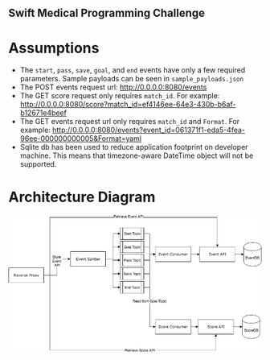 ## Swift Medical Programming Challenge

# Assumptions
- The `start`, `pass`, `save`, `goal`, and `end` events have only a few required parameters. Sample payloads can be seen in `sample_payloads.json`
- The POST events request url: http://0.0.0.0:8080/events 
- The GET score request only requires `match_id`. For example: http://0.0.0.0:8080/score?match_id=ef4146ee-64e3-430b-b6af-b12671e4beef
- The GET events request url only requires `match_id` and `Format`. For example: http://0.0.0.0:8080/events?event_id=061371f1-eda5-4fea-96ee-000000000005&Format=yaml
- Sqlite db has been used to reduce application footprint on developer machine. This means that timezone-aware DateTime object will not be supported.

# Architecture Diagram
![](architecture_diagram.jpg)